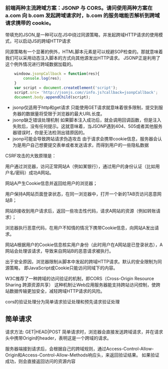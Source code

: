 
### 前端两种主流跨域方案：JSONP 与 CORS。请问使用两种方案在 a.com 向 b.com 发起跨域请求时，b.com 的服务端能否解析到跨域请求携带的 cookie。

带填充的JSON,是一种可以在JS中绕过同源策略，并发起跨域HTTP请求的使用模式，可以启动JS的跨域HTTP请求

同源策略有一个显著的例外，HTML脚本元素是可以规避SOP检查的。那就意味着我们可以采用动态注入脚本的方式向其他源发出HTTP请求。
JSONP正是利用了这个例外情况进行跨域数据加载的。

```javascript
    windoow.jsonpCallback = function(res){
        console.log(res);
    }
    var script = document.createElement('script');
    script.src= 'http://jsonjs.com//info.js?callback=jsonpCallback';
    document.body.appendChild(script);
```
- jsonp仅适用于http和get请求
只能使用GET请求就意味着很多限制，提交到服务器的数据量将受限于浏览器的最大URL长度。
- jsonp缺乏错误处理机制
如果脚本注入成功后，就会调用回调函数，但是注入失败后，没有任何提示。这就意味着，当JSONP遇到404、505或者其他服务器错误时，你是无法检测出错原因的。
- jsonp可能会导致跨站请求伪造攻击
由于请求会携带cookie信息，服务器会认为是用户自己想要提交表单或者发送请求，而得到用户的一些隐私数据

CSRF攻击的大致原理是：

用户通过浏览器，访问正常网站A（例如某银行），通过用户的身份认证（比如用户名/密码）成功A网站。

网站A产生Cookie信息并返回给用户的浏览器； 

用户保持A网站页面登录状态，在同一浏览器中，打开一个新的TAB页访问恶意网站B；

网站B接收到用户请求后，返回一些攻击性代码，请求A网站的资源（例如转账请求）；

浏览器执行恶意代码，在用户不知情的情况下携带Cookie信息，向网站A发出请求。

网站A根据用户的Cookie信息核实用户身份（此时用户在A网站是已登录状态），A网站会处理该请求，导致来自网站B的恶意请求被执行。

出于安全原因，浏览器限制从脚本中发起的跨域HTTP请求。默认的安全限制为同源策略， 即JavaScript或Cookie只能访问同域下的内容。

W3C推荐了一种跨域的访问验证的机制，即CORS（Cross-Origin Resource Sharing 跨源资源共享）
这种机制让Web应用服务器能支持跨站访问控制，使跨站数据传输更加安全，减轻跨域HTTP请求的风险。

cors的验证处理分为简单请求验证处理和预先请求验证处理

简单请求
---
请求方法:  GET|HEAD|POST
简单请求时，浏览器会直接发送跨域请求，并在请求头中携带Origin的header，表明这是一个跨域的请求。

服务器端接到请求后，会根据自己的跨域规则，通过Access-Control-Allow-Origin和Access-Control-Allow-Methods响应头，来返回验证结果。
如果验证成功，则会直接返回访问的资源内容


